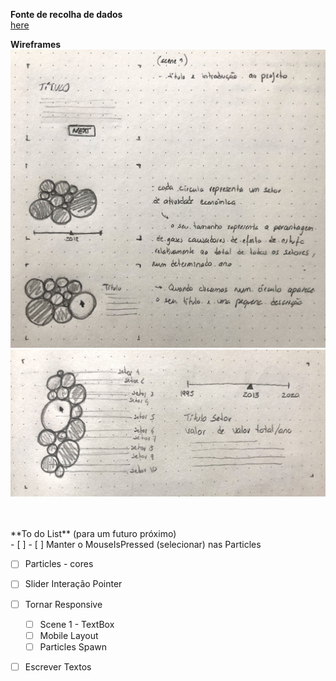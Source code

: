 

<!--
**air-polution-portugal/air-![]()polution-portugal**
-->

**Fonte de recolha de dados**
<br/>[here](https://www.pordata.pt/portugal/intensidade+carbonica+da+economia+por+setor+de+atividade-3477)
<br/>

**Wireframes**
![](anexos_relatorio/WireFrame_1.jpg)
![](anexos_relatorio/WireFrame_2.jpg)

<br/>
<br/>
**To do List** (para um futuro próximo)
<br/>
- [ ]
- [ ] Manter o MouseIsPressed (selecionar) nas Particles   

- [ ] Particles - cores

- [ ] Slider Interação Pointer

- [ ] Tornar Responsive
     - [ ] Scene 1 - TextBox
     - [ ] Mobile Layout
     - [ ] Particles Spawn

- [ ] Escrever Textos